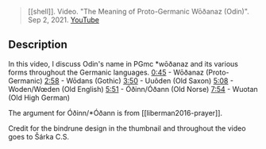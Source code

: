 > [[shell]]. Video. "The Meaning of Proto-Germanic Wōðanaz (Odin)". Sep 2, 2021. [YouTube](https://youtu.be/g5YukRvc6J0)

## Description
In this video, I discuss Odin's name in PGmc *wōðanaz and its various forms throughout the Germanic languages. 
[0:45](https://www.youtube.com/watch?v=g5YukRvc6J0&t=45s) - Wōðanaz (Proto-Germanic)
[2:58](https://www.youtube.com/watch?v=g5YukRvc6J0&t=178s) - Wōdans (Gothic)
[3:50](https://www.youtube.com/watch?v=g5YukRvc6J0&t=230s) - Uuôden (Old Saxon)
[5:08](https://www.youtube.com/watch?v=g5YukRvc6J0&t=308s) - Woden/Wœden (Old English)
[5:51](https://www.youtube.com/watch?v=g5YukRvc6J0&t=351s) - Óðinn/Óðann (Old Norse)
[7:54](https://www.youtube.com/watch?v=g5YukRvc6J0&t=474s) - Wuotan (Old High German)

The argument for Óðinn/*Óðann is from [[liberman2016-prayer]]. 

Credit for the bindrune design in the thumbnail and throughout the video goes to Šárka C.S.  